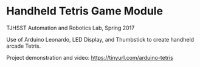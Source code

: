 # Handheld Tetris Game Module

TJHSST Automation and Robotics Lab, Spring 2017 

Use of Arduino Leonardo, LED Display, and Thumbstick to create handheld arcade Tetris.

Project demonstration and video:
https://tinyurl.com/arduino-tetris


